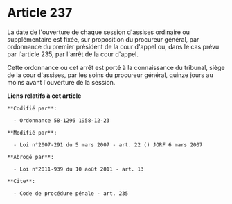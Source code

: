 # Article 237

La date de l'ouverture de chaque session d'assises ordinaire ou supplémentaire est fixée, sur proposition du procureur
général, par ordonnance du premier président de la cour d'appel ou, dans le cas prévu par l'article 235, par l'arrêt de la
cour d'appel.

Cette ordonnance ou cet arrêt est porté à la connaissance du tribunal, siège de la cour d'assises, par les soins du procureur
général, quinze jours au moins avant l'ouverture de la session.

**Liens relatifs à cet article**

	**Codifié par**:

	  - Ordonnance 58-1296 1958-12-23

	**Modifié par**:

	  - Loi n°2007-291 du 5 mars 2007 - art. 22 () JORF 6 mars 2007

	**Abrogé par**:

	  - Loi n°2011-939 du 10 août 2011 - art. 13

	**Cite**:

	  - Code de procédure pénale - art. 235
